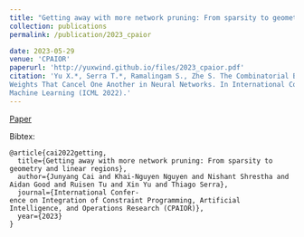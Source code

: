 ```yaml
---
title: "Getting away with more network pruning: From sparsity to geometry and linear regions"
collection: publications
permalink: /publication/2023_cpaior

date: 2023-05-29
venue: 'CPAIOR'
paperurl: 'http://yuxwind.github.io/files/2023_cpaior.pdf'
citation: 'Yu X.*, Serra T.*, Ramalingam S., Zhe S. The Combinatorial Brain Surgeon: Pruning
Weights That Cancel One Another in Neural Networks. In International Conference on
Machine Learning (ICML 2022).'
---
```

<!--- excerpt: 'This paper is about the number 3. The number 4 is left for future work.' --->
<!--- This paper is about the number 3. The number 4 is left for future work. --->

<!--- [Download paper here](http://yuxwind.github.io/files/pruning-nips2021.pdf) 

Recommended citation: Serra, T., Kumar, A. and Ramalingam, S., 2021. Scaling Up Exact Neural Network
Compression by ReLU Stability. arXiv preprint arXiv:2102.07804. --->
[Paper](http://yuxwind.github.io/files/2023_cpaior.pdf) 

Bibtex:
```
@article{cai2022getting,
  title={Getting away with more network pruning: From sparsity to geometry and linear regions},
  author={Junyang Cai and Khai-Nguyen Nguyen and Nishant Shrestha and Aidan Good and Ruisen Tu and Xin Yu and Thiago Serra},
  journal={International Confer-
ence on Integration of Constraint Programming, Artificial Intelligence, and Operations Research (CPAIOR)},
  year={2023}
}
```
